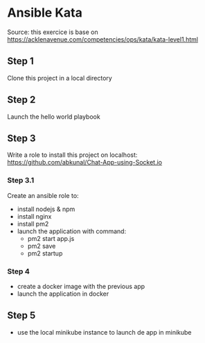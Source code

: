 # Ansible Kata

Source: this exercice is base on https://acklenavenue.com/competencies/ops/kata/kata-level1.html

## Step 1

Clone this project in a local directory

## Step 2

Launch the hello world playbook

## Step 3

Write a role to install this project on localhost: https://github.com/abkunal/Chat-App-using-Socket.io

### Step 3.1

Create an ansible role to:

- install nodejs & npm
- install nginx
- install pm2
- launch the application with command:
  - pm2 start app.js
  - pm2 save
  - pm2 startup

### Step 4

- create a docker image with the previous app
- launch the application in docker

## Step 5

- use the local minikube instance to launch de app in minikube
